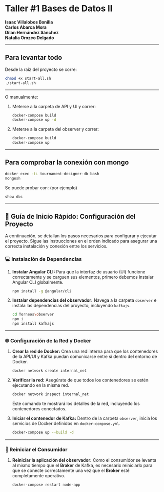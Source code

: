 # Taller #1 Bases de Datos II

**Isaac Villalobos Bonilla**  
**Carlos Abarca Mora**  
**Dilan Hernández Sánchez**  
**Natalia Orozco Delgado**

---

## Para levantar todo

Desde la raíz del proyecto se corre:
```bash
chmod +x start-all.sh
./start-all.sh
```

---

O manualmente:

1. Meterse a la carpeta de API y UI y correr:
   ```bash
   docker-compose build
   docker-compose up -d
   ```
2. Meterse a la carpeta del observer y correr:
   ```bash
   docker-compose build
   docker-compose up
   ```

---

## Para comprobar la conexión con mongo

```bash
docker exec -ti tournament-designer-db bash
mongosh
```

Se puede probar con: (por ejemplo)
```bash
show dbs
```

---
## 🚀 Guía de Inicio Rápido: Configuración del Proyecto

A continuación, se detallan los pasos necesarios para configurar y ejecutar el proyecto. Sigue las instrucciones en el orden indicado para asegurar una correcta instalación y conexión entre los servicios.

### 💻 Instalación de Dependencias

1.  **Instalar Angular CLI:**
    Para que la interfaz de usuario (UI) funcione correctamente y se carguen sus elementos, primero debemos instalar Angular CLI globalmente.
    ```bash
    npm install -g @angular/cli
    ```

2.  **Instalar dependencias del observador:**
    Navega a la carpeta `observer` e instala las dependencias del proyecto, incluyendo `kafkajs`.
    ```bash
    cd Torneos\observer
    npm i
    npm install kafkajs
    ```

---

### 🌐 Configuración de la Red y Docker

1.  **Crear la red de Docker:**
    Crea una red interna para que los contenedores de la API/UI y Kafka puedan comunicarse entre sí dentro del entorno de Docker.
    ```bash
    docker network create internal_net
    ```

2.  **Verificar la red:**
    Asegúrate de que todos los contenedores se estén ejecutando en la misma red.
    ```bash
    docker network inspect internal_net
    ```
    Este comando te mostrará los detalles de la red, incluyendo los contenedores conectados.

3.  **Iniciar el contenedor de Kafka:**
    Dentro de la carpeta `observer`, inicia los servicios de Docker definidos en `docker-compose.yml`.
    ```bash
    docker-compose up --build -d
    ```

---

### 🔄 Reiniciar el Consumidor

1.  **Reiniciar la aplicación del observador:**
    Como el consumidor se levanta al mismo tiempo que el **Broker** de Kafka, es necesario reiniciarlo para que se conecte correctamente una vez que el **Broker** esté completamente operativo.
    ```bash
    docker-compose restart node-app
    ```

